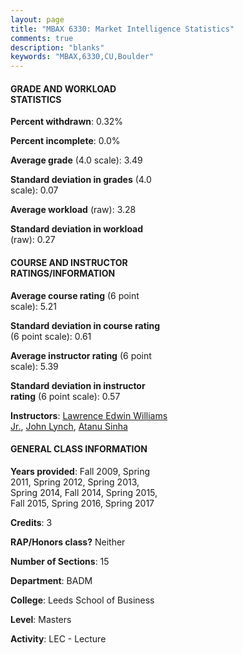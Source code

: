 ```yaml
---
layout: page
title: "MBAX 6330: Market Intelligence Statistics"
comments: true
description: "blanks"
keywords: "MBAX,6330,CU,Boulder"
---
```

<head>
<script src="https://ajax.googleapis.com/ajax/libs/jquery/2.1.3/jquery.min.js"></script>
<script src="https://dl.dropboxusercontent.com/s/pc42nxpaw1ea4o9/highcharts.js?dl=0"></script>
<!-- <script src="../assets/js/highcharts.js"></script> -->
<style type="text/css">@font-face {
	font-family: "Bebas Neue";
	src: url(https://www.filehosting.org/file/details/544349/BebasNeue Regular.otf) format("opentype");
	}
	h1.Bebas { 
		font-family: "Bebas Neue", Verdana, Tahoma;
	}
</style>
</head>
<body>
	<div id="container" style="float: right; width: 45%; height: 88%; margin-left: 2.5%; margin-right: 2.5%;"></div>
	<script language="JavaScript">
		$(document).ready(function() {
		var chart = {type: 'column'};
		var title = {text: 'Grade Distribution'};
		var xAxis = {categories: ['A','B','C','D','F'],crosshair: true};
		var yAxis = {min: 0,title: {text: 'Percentage'}};
		var tooltip = {headerFormat: '<center><b><span style="font-size:20px">{point.key}</span></b></center>',
		               pointFormat: '<td style="padding:0"><b>{point.y:.1f}%</b></td>',
		               footerFormat: '</table>',shared: true,useHTML: true};
		var plotOptions = {column: {pointPadding: 0.0,borderWidth: 0}};  
		var credits = {enabled: false};var series= [{name: 'Percent',data: [53.8,45.54,0.66,0.0,0.0,]}];
		var json = {};
		json.chart = chart;
		json.title = title;
		json.tooltip = tooltip;
		json.xAxis = xAxis;
		json.yAxis = yAxis;  
		json.series = series;
		json.plotOptions = plotOptions;  
		json.credits = credits;
		$('#container').highcharts(json);
	});
	</script>
</body>
			   
#### GRADE AND WORKLOAD STATISTICS

**Percent withdrawn**: 0.32%

**Percent incomplete**: 0.0%

**Average grade** (4.0 scale): 3.49

**Standard deviation in grades** (4.0 scale): 0.07

**Average workload** (raw): 3.28

**Standard deviation in workload** (raw): 0.27

#### COURSE AND INSTRUCTOR RATINGS/INFORMATION

**Average course rating** (6 point scale): 5.21

**Standard deviation in course rating** (6 point scale): 0.61

**Average instructor rating** (6 point scale): 5.39

**Standard deviation in instructor rating** (6 point scale): 0.57

**Instructors**: <a href='../../instructors/Lawrence_Edwin_Williams_Jr.'>Lawrence Edwin Williams Jr.</a>, <a href='../../instructors/John_Lynch'>John Lynch</a>, <a href='../../instructors/Atanu_Sinha'>Atanu Sinha</a>

#### GENERAL CLASS INFORMATION

**Years provided**: Fall 2009, Spring 2011, Spring 2012, Spring 2013, Spring 2014, Fall 2014, Spring 2015, Fall 2015, Spring 2016, Spring 2017

**Credits**: 3

**RAP/Honors class?** Neither

**Number of Sections**: 15

**Department**: BADM

**College**: Leeds School of Business

**Level**: Masters

**Activity**: LEC - Lecture
